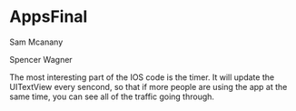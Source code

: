# AppsFinal
Sam Mcanany

Spencer Wagner

The most interesting part of the IOS code is the timer. It will update the UITextView every sencond, so that if more people are using the app at the same time, you can see all of the traffic going through.
